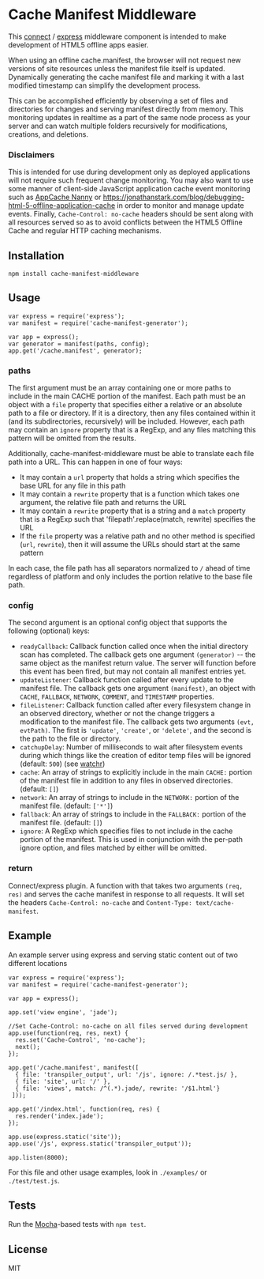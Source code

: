 # Cache Manifest Middleware #

This [connect](https://github.com/senchalabs/connect) / [express](http://expressjs.com/) middleware component is intended to make development of HTML5 offline apps easier.

When using an offline cache.manifest, the browser will not request new versions of site resources unless the manifest file itself is updated.
Dynamically generating the cache manifest file and marking it with a last modified timestamp can simplify the development process.

This can be accomplished efficiently by observing a set of files and directories for changes and serving manifest directly from memory.
This monitoring updates in realtime as a part of the same node process as your server and can watch multiple folders recursively for modifications, creations, and deletions.

### Disclaimers ###

This is intended for use during development only as deployed applications will not require such frequent change monitoring.
You may also want to use some manner of client-side JavaScript application cache event monitoring such as [AppCache Nanny](https://github.com/gr2m/appcache-nanny) or <https://jonathanstark.com/blog/debugging-html-5-offline-application-cache> in order to monitor and manage update events.
Finally, `Cache-Control: no-cache` headers should be sent along with all resources served so as to avoid conflicts between the HTML5 Offline Cache and regular HTTP caching mechanisms.

## Installation ##

    npm install cache-manifest-middleware

## Usage ##

    var express = require('express');
    var manifest = require('cache-manifest-generator');

    var app = express();
    var generator = manifest(paths, config);
    app.get('/cache.manifest', generator);

### paths ###

The first argument must be an array containing one or more paths to include in the main CACHE portion of the manifest.
Each path must be an object with a `file` property that specifies either a relative or an absolute path to a file or directory.
If it is a directory, then any files contained within it (and its subdirectories, recursively) will be included.
However, each path may contain an `ignore` property that is a RegExp, and any files matching this pattern will be omitted from the results.

Additionally, cache-manifest-middleware must be able to translate each file path into a URL.
This can happen in one of four ways:

* It may contain a `url` property that holds a string which specifies the base URL for any file in this path
* It may contain a `rewrite` property that is a function which takes one argument, the relative file path and returns the URL
* It may contain a `rewrite` property that is a string and a `match` property that is a RegExp such that 'filepath'.replace(match, rewrite) specifies the URL
* If the `file` property was a relative path and no other method is specified (`url`, `rewrite`), then it will assume the URLs should start at the same pattern

In each case, the file path has all separators normalized to `/` ahead of time regardless of platform and only includes the portion relative to the base file path.

### config ###

The second argument is an optional config object that supports the following (optional) keys:

* `readyCallback`: Callback function called once when the initial directory scan has completed. The callback gets one argument `(generator)` -- the same object as the manifest return value. The server will function before this event has been fired, but may not contain all manifest entries yet.
* `updateListener`: Callback function called after every update to the manifest file. The callback gets one argument `(manifest)`, an object with `CACHE`, `FALLBACK`, `NETWORK`, `COMMENT`, and `TIMESTAMP` properties.
* `fileListener`: Callback function called after every filesystem change in an observed directory, whether or not the change triggers a modification to the manifest file. The callback gets two arguments `(evt, evtPath)`. The first is `'update'`, `'create'`, or `'delete'`, and the second is the path to the file or directory.
* `catchupDelay`: Number of milliseconds to wait after filesystem events during which things like the creation of editor temp files will be ignored (default: `500`) (see [watchr](https://github.com/bevry/watchr))
* `cache`: An array of strings to explicitly include in the main `CACHE:` portion of the manifest file in addition to any files in observed directories. (default: `[]`)
* `network`: An array of strings to include in the `NETWORK:` portion of the manifest file. (default: `['*']`)
* `fallback`: An array of strings to include in the `FALLBACK:` portion of the manifest file. (default: `[]`)
* `ignore`: A RegExp which specifies files to not include in the cache portion of the manifest. This is used in conjunction with the per-path ignore option, and files matched by either will be omitted.

### return ###

Connect/express plugin. A function with that takes two arguments `(req, res)` and serves the cache manifest in response to all requests.
It will set the headers `Cache-Control: no-cache` and `Content-Type: text/cache-manifest`.

## Example ##

An example server using express and serving static content out of two different locations

    var express = require('express');
    var manifest = require('cache-manifest-generator');

    var app = express();

    app.set('view engine', 'jade');

    //Set Cache-Control: no-cache on all files served during development
    app.use(function(req, res, next) {
      res.set('Cache-Control', 'no-cache');
      next();
    });

    app.get('/cache.manifest', manifest([
      { file: 'transpiler_output', url: '/js', ignore: /.*test.js/ },
      { file: 'site', url: '/' },
      { file: 'views', match: /^(.*).jade/, rewrite: '/$1.html'}
     ]));

    app.get('/index.html', function(req, res) {
      res.render('index.jade');
    });

    app.use(express.static('site'));
    app.use('/js', express.static('transpiler_output'));

    app.listen(8000);

For this file and other usage examples, look in `./examples/` or `./test/test.js`.

## Tests ##

Run the [Mocha](https://mochajs.org/)-based tests with `npm test`.

## License ##

MIT
